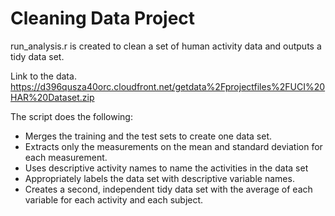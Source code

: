 Cleaning Data Project 
========================================================
run_analysis.r is created to clean a set of human activity data and outputs a tidy data set. 

Link to the data.
https://d396qusza40orc.cloudfront.net/getdata%2Fprojectfiles%2FUCI%20HAR%20Dataset.zip 

The script does the following:
* Merges the training and the test sets to create one data set.
* Extracts only the measurements on the mean and standard deviation for each measurement. 
* Uses descriptive activity names to name the activities in the data set
* Appropriately labels the data set with descriptive variable names. 
* Creates a second, independent tidy data set with the average of each variable for each activity and each subject. 

